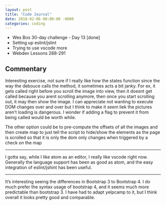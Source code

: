 ```yaml
---
layout: post
title: "Code Journal"
date: 2018-02-06 00:00:00 -0600
categories: coding
---
```


- Wes Bos 30-day challenge - Day 13 [done]
- Setting up eslint/jslint
- Trying to use vscode more
- Webdev Lessons 288-291

## Commentary

Interesting exercise, not sure if I really like how the states function since the way the debouce calls the method, it sometimes acts a bit janky. For ex, it gets called right before you scroll the image into view, then it doesnt get called because you arent scrolling anymore, then once you start scrolling out, it may then show the image. I can appreciate not wanting to execute DOM changes over and over but I think to make it seem liek the pictures aren’t loading is dangerous. I wonder if adding a flag to prevent it from being called would be worth while.

The other option could be to pre-compute the offsets of all the images and then create map to just tell the script to hide/show the elements as the page is scrolled so that it is only the dom only changes when triggered by a check on the map

---

I gotta say, while I like atom as an editor, I really like vscode right now. Generally the language support has been as good as atom, and the easy integration of eslint/jshint has been useful.

---

It’s interesting seeing the differences in Bootstrap 3 to Bootstrap 4. I do much prefer the syntax usage of bootstrap 4, and it seems much more predictable than bootstrap 3. I have had to adapt yelpcamp to it, but I think overall it looks pretty good and comparable.
